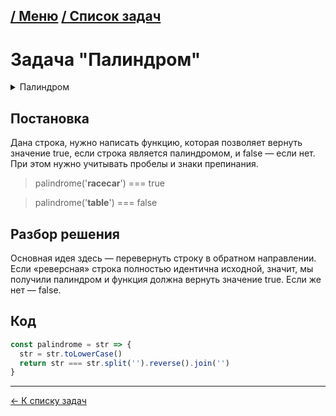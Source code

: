 [/ Меню](https://github.com/samatakaya1/Interview-material/blob/main/README.md)   [/ Список задач](https://github.com/samatakaya1/Interview-material/blob/main/problems/README.md)
---
# Задача "Палиндром"

<details>
<summary>Палиндром</summary>
<br/>

> Cлово, предложение или последовательность символов,
> которая абсолютно одинаково читается как в привычном направлении, так
> и в обратном. К примеру, “Anna” — это палиндром, а “table” и “John” —
> нет.

</details>





## Постановка

Дана строка, нужно написать функцию, которая позволяет вернуть значение true, если строка является палиндромом, и false — если нет. При этом нужно учитывать пробелы и знаки препинания.

> palindrome('**racecar**') === true

> palindrome('**table**') === false

## Разбор решения

Основная идея здесь — перевернуть строку в обратном направлении. Если «реверсная» строка полностью идентична исходной, значит, мы получили палиндром и функция должна вернуть значение true. Если же нет — false.


## Код

```js
const palindrome = str => {
  str = str.toLowerCase()
  return str === str.split('').reverse().join('')
}
```
---
[<- К списку задач](https://github.com/samatakaya1/Interview-material/blob/main/problems/README.md)
